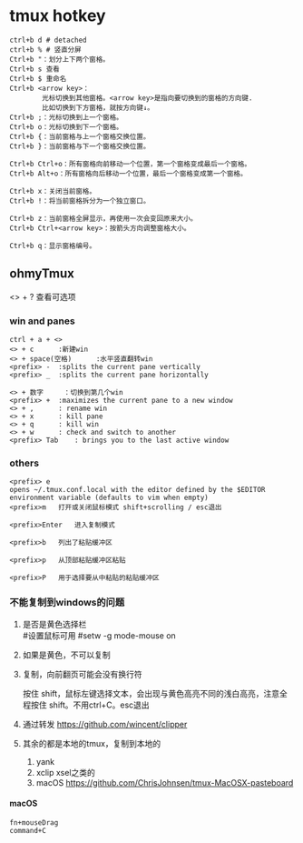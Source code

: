 # tmux hotkey

```
ctrl+b d # detached
ctrl+b % # 竖直分屏
Ctrl+b "：划分上下两个窗格。
Ctrl+b s 查看
Ctrl+b $ 重命名
Ctrl+b <arrow key>：
        光标切换到其他窗格。<arrow key>是指向要切换到的窗格的方向键.
        比如切换到下方窗格，就按方向键↓。
Ctrl+b ;：光标切换到上一个窗格。
Ctrl+b o：光标切换到下一个窗格。
Ctrl+b {：当前窗格与上一个窗格交换位置。
Ctrl+b }：当前窗格与下一个窗格交换位置。

Ctrl+b Ctrl+o：所有窗格向前移动一个位置，第一个窗格变成最后一个窗格。
Ctrl+b Alt+o：所有窗格向后移动一个位置，最后一个窗格变成第一个窗格。

Ctrl+b x：关闭当前窗格。
Ctrl+b !：将当前窗格拆分为一个独立窗口。

Ctrl+b z：当前窗格全屏显示，再使用一次会变回原来大小。
Ctrl+b Ctrl+<arrow key>：按箭头方向调整窗格大小。

Ctrl+b q：显示窗格编号。
```

## ohmyTmux
<> + ? 查看可选项
### win and panes
```
ctrl + a + <>
<> + c 		:新建win
<> + space(空格) 		:水平竖直翻转win
<prefix> - 	:splits the current pane vertically
<prefix> _ 	:splits the current pane horizontally

<> + 数字 	：切换到第几个win
<prefix> + 	:maximizes the current pane to a new window
<> + , 		: rename win
<> + x		: kill pane
<> + q		: kill win
<> + w		: check and switch to another
<prefix> Tab 	: brings you to the last active window
```
### others
```
<prefix> e 
opens ~/.tmux.conf.local with the editor defined by the $EDITOR environment variable (defaults to vim when empty)
<prefix>m 	打开或关闭鼠标模式 shift+scrolling / esc退出

<prefix>Enter	进入复制模式

<prefix>b	列出了粘贴缓冲区

<prefix>p	从顶部粘贴缓冲区粘贴

<prefix>P	用于选择要从中粘贴的粘贴缓冲区
```

### 不能复制到windows的问题

1. 是否是黄色选择栏   
    #设置鼠标可用
    #setw -g mode-mouse on   
2. 如果是黄色，不可以复制
   
1. 复制，向前翻页可能会没有换行符
    
    按住 shift，鼠标左键选择文本，会出现与黄色高亮不同的浅白高亮，注意全程按住 shift。不用ctrl+C。esc退出
1. 通过转发 https://github.com/wincent/clipper
2. 其余的都是本地的tmux，复制到本地的
    1. yank
    2. xclip xsel之类的
    3. macOS https://github.com/ChrisJohnsen/tmux-MacOSX-pasteboard

#### macOS

```
fn+mouseDrag
command+C
```
